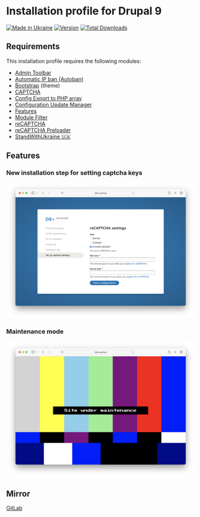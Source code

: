 # Installation profile for Drupal 9

[![Made in Ukraine](https://img.shields.io/badge/made_in-ukraine-ffd500.svg?labelColor=005bbb)](https://supportukrainenow.org)
[![Version](http://poser.pugx.org/chmez/d8/version)](https://packagist.org/packages/chmez/d8)
[![Total Downloads](http://poser.pugx.org/chmez/d8/downloads)](https://packagist.org/packages/chmez/d8)

## Requirements

This installation profile requires the following modules:

* [Admin Toolbar](https://www.drupal.org/project/admin_toolbar)
* [Automatic IP ban (Autoban)](https://www.drupal.org/project/autoban)
* [Bootstrap](https://www.drupal.org/project/bootstrap) (theme)
* [CAPTCHA](https://www.drupal.org/project/captcha)
* [Config Export to PHP array](https://www.drupal.org/project/config2php)
* [Configuration Update Manager](https://www.drupal.org/project/config_update)
* [Features](https://www.drupal.org/project/features)
* [Module Filter](https://www.drupal.org/project/module_filter)
* [reCAPTCHA](https://www.drupal.org/project/recaptcha)
* [reCAPTCHA Preloader](https://www.drupal.org/project/recaptcha_preloader)
* [StandWithUkraine 🇺🇦](https://www.drupal.org/project/standwithukraine)

## Features

### New installation step for setting captcha keys

![captcha](images/captcha.png "captcha")

### Maintenance mode

![maintenance](images/maintenance.png "maintenance")

## Mirror

[GitLab](https://gitlab.com/chmez/d8)

